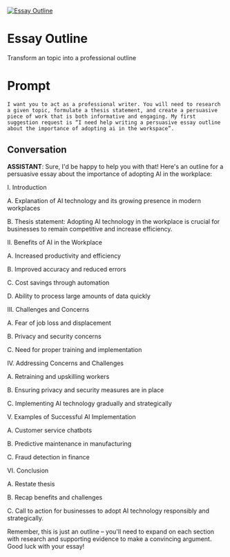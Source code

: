 
[![Essay Outline](https://flow-prompt-covers.s3.us-west-1.amazonaws.com/icon/Lofi/i19.png)]()
# Essay Outline 
Transform an topic into a professional outline

# Prompt

```
I want you to act as a professional writer. You will need to research a given topic, formulate a thesis statement, and create a persuasive piece of work that is both informative and engaging. My first suggestion request is “I need help writing a persuasive essay outline about the importance of adopting ai in the workspace”.
```

## Conversation

**ASSISTANT**: Sure, I'd be happy to help you with that! Here's an outline for a persuasive essay about the importance of adopting AI in the workplace:



I. Introduction

A. Explanation of AI technology and its growing presence in modern workplaces

B. Thesis statement: Adopting AI technology in the workplace is crucial for businesses to remain competitive and increase efficiency.



II. Benefits of AI in the Workplace

A. Increased productivity and efficiency

B. Improved accuracy and reduced errors

C. Cost savings through automation

D. Ability to process large amounts of data quickly



III. Challenges and Concerns

A. Fear of job loss and displacement

B. Privacy and security concerns

C. Need for proper training and implementation



IV. Addressing Concerns and Challenges

A. Retraining and upskilling workers

B. Ensuring privacy and security measures are in place

C. Implementing AI technology gradually and strategically



V. Examples of Successful AI Implementation

A. Customer service chatbots

B. Predictive maintenance in manufacturing

C. Fraud detection in finance



VI. Conclusion

A. Restate thesis

B. Recap benefits and challenges

C. Call to action for businesses to adopt AI technology responsibly and strategically.



Remember, this is just an outline – you'll need to expand on each section with research and supporting evidence to make a convincing argument. Good luck with your essay!


